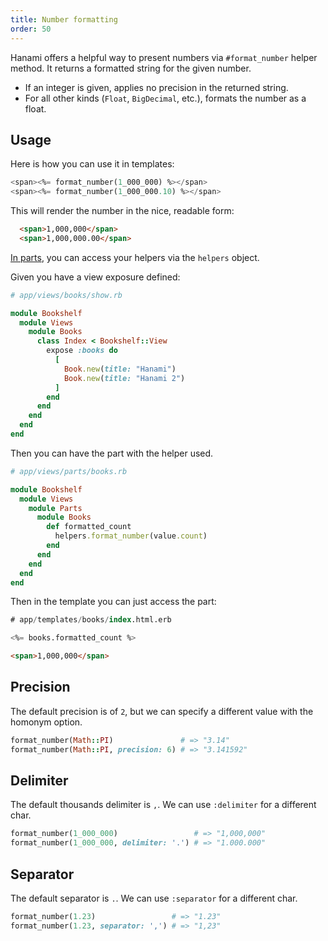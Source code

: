 ```yaml
---
title: Number formatting
order: 50
---
```


Hanami offers a helpful way to present numbers via `#format_number` helper method. It returns a formatted string for the given number.

- If an integer is given, applies no precision in the returned string.
- For all other kinds (`Float`, `BigDecimal`, etc.), formats the number as a float.

## Usage

Here is how you can use it in templates:

```sql
<span><%= format_number(1_000_000) %></span>
<span><%= format_number(1_000_000.10) %></span>
```
This will render the number in the nice, readable form:

```html
  <span>1,000,000</span>
  <span>1,000,000.00</span>
```

[In parts](/v2.3/views/parts), you can access your helpers via the `helpers` object.

Given you have a view exposure defined:

```ruby
# app/views/books/show.rb

module Bookshelf
  module Views
    module Books
      class Index < Bookshelf::View
        expose :books do
          [
            Book.new(title: "Hanami")
            Book.new(title: "Hanami 2")
          ]
        end
      end
    end
  end
end
```

Then you can have the part with the helper used.

```ruby
# app/views/parts/books.rb

module Bookshelf
  module Views
    module Parts
      module Books
        def formatted_count
          helpers.format_number(value.count)
        end
      end
    end
  end
end
```

Then in the template you can just access the part:

```sql
# app/templates/books/index.html.erb

<%= books.formatted_count %>
```

```html
<span>1,000,000</span>
```

## Precision

The default precision is of `2`, but we can specify a different value with the homonym option.

```ruby
format_number(Math::PI)               # => "3.14"
format_number(Math::PI, precision: 6) # => "3.141592"
```

## Delimiter

The default thousands delimiter is `,`. We can use `:delimiter` for a different char.

```ruby
format_number(1_000_000)                 # => "1,000,000"
format_number(1_000_000, delimiter: '.') # => "1.000.000"
```

## Separator

The default separator is `.`. We can use `:separator` for a different char.

```ruby
format_number(1.23)                 # => "1.23"
format_number(1.23, separator: ',') # => "1,23"
```
